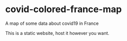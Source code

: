 # covid-colored-france-map

A map of some data about covid19 in France

This is a static website, host it however you want.
